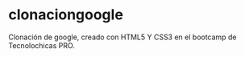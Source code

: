 # clonaciongoogle
Clonación de google, creado con HTML5 Y CSS3 en el bootcamp de Tecnolochicas PRO.
